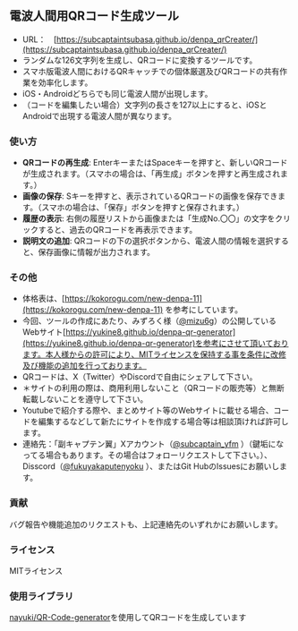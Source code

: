 ## 電波人間用QRコード生成ツール
-  URL：　[https://subcaptaintsubasa.github.io/denpa_qrCreater/](https://subcaptaintsubasa.github.io/denpa_qrCreater/)
- ランダムな126文字列を生成し、QRコードに変換するツールです。
- スマホ版電波人間におけるQRキャッチでの個体厳選及びQRコードの共有作業を効率化します。
- iOS・Androidどちらでも同じ電波人間が出現します。
- （コードを編集したい場合）文字列の長さを127以上にすると、iOSとAndroidで出現する電波人間が異なります。

### 使い方
-   **QRコードの再生成**: EnterキーまたはSpaceキーを押すと、新しいQRコードが生成されます。（スマホの場合は、「再生成」ボタンを押すと再生成されます。）
-   **画像の保存**: Sキーを押すと、表示されているQRコードの画像を保存できます。（スマホの場合は、「保存」ボタンを押すと保存されます。）
-   **履歴の表示**: 右側の履歴リストから画像または「生成No.〇〇」の文字をクリックすると、過去のQRコードを再表示できます。
-   **説明文の追加**: QRコードの下の選択ボタンから、電波人間の情報を選択すると、保存画像に情報が出力されます。

### その他
- 体格表は、[https://kokorogu.com/new-denpa-11](https://kokorogu.com/new-denpa-11) を参考にしています。
- 今回、ツールの作成にあたり、みずろく様（[@mizu6g](https://x.com/mizu6g)）の公開しているWebサイト[https://yukine8.github.io/denpa-qr-generator](https://yukine8.github.io/denpa-qr-generator)を参考にさせて頂いております。本人様からの許可により、MITライセンスを保持する事を条件に改修及び機能の追加を行っております。
-   QRコードは、X（Twitter）やDiscordで自由にシェアして下さい。
-   ＊サイトの利用の際は、商用利用しないこと（QRコードの販売等）と無断転載しないことを遵守して下さい。
-   Youtubeで紹介する際や、まとめサイト等のWebサイトに載せる場合、コードを編集するなどして新たにサイトを作成する場合等は相談頂ければ許可します。
-   連絡先：「副キャプテン翼」Xアカウント（[@subcaptain_yfm](https://x.com/subcaptain_yfm) ）（鍵垢になってる場合もあります。その場合はフォローリクエストして下さい。）、Disscord（[@fukuyakaputenyoku](https://discordapp.com/users/1109485950008045579) ）、またはGit HubのIssuesにお願いします。

### 貢献
バグ報告や機能追加のリクエストも、上記連絡先のいずれかにお願いします。

### ライセンス
MITライセンス

### 使用ライブラリ
[nayuki/QR-Code-generator](https://github.com/nayuki/QR-Code-generator)を使用してQRコードを生成しています

